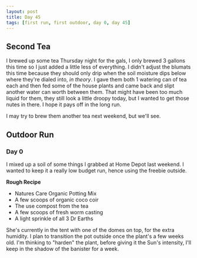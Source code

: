 ```yaml
---
layout: post
title: Day 45
tags: [first run, first outdoor, day 0, day 45]
---
```


## Second Tea

I brewed up some tea Thursday night for the gals, I only brewed 3 gallons this time so I just added a little less of everything. I didn't adjust the blumats this time because they should only drip when the soil moisture dips below where they're dialed into, <i class="orange">in theory</i>. I gave them both 1 watering can of tea each and then fed some of the house plants and came back and slipt another water can worth between them. That might have been too much liquid for them, they still look a little droopy today, but I wanted to get those nutes in there. I hope it pays off in the long run. 

I may try to brew them another tea next weekend, but we'll see.

## Outdoor Run

### Day 0

I mixed up a soil of some things I grabbed at Home Depot last weekend. I wanted to keep it a really low budget run, hence using the freebie outside.

 __Rough Recipe__
 - Natures Care Organic Potting Mix
 - A few scoops of organic coco coir
 - The use compost from the tea
 - A few scoops of fresh worm casting
 - A light sprinkle of all 3 Dr Earths

She's currently in the tent with one of the domes on top, for the extra humidity. I plan to transition the pot outside once the plant's a few weeks old. I'm thinking to "harden" the plant, before giving it the Sun's intensity, I'll keep in the shadow of the banister for a week.